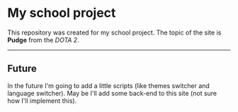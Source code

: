 # My school project

This repository was created for my school project.
The topic of the site is **Pudge** from the *DOTA 2*.

---

## Future
In the future I'm going to add a little scripts (like themes switcher and language switcher).
May be I'll add some back-end to this site (not sure how I'll implement this).

